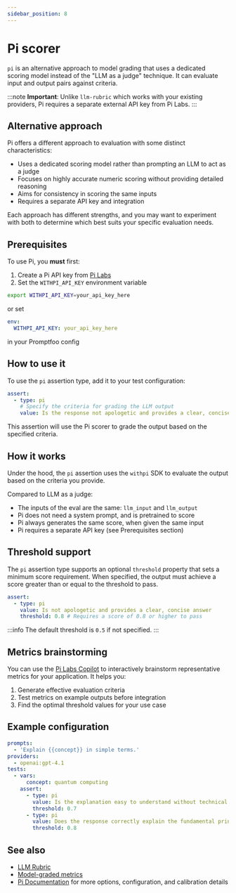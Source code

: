 ```yaml
---
sidebar_position: 8
---
```


# Pi scorer

`pi` is an alternative approach to model grading that uses a dedicated scoring model instead of the "LLM as a judge" technique. It can evaluate input and output pairs against criteria.

:::note
**Important**: Unlike `llm-rubric` which works with your existing providers, Pi requires a separate external API key from Pi Labs.
:::

## Alternative approach

Pi offers a different approach to evaluation with some distinct characteristics:

- Uses a dedicated scoring model rather than prompting an LLM to act as a judge
- Focuses on highly accurate numeric scoring without providing detailed reasoning
- Aims for consistency in scoring the same inputs
- Requires a separate API key and integration

Each approach has different strengths, and you may want to experiment with both to determine which best suits your specific evaluation needs.

## Prerequisites

To use Pi, you **must** first:

1. Create a Pi API key from [Pi Labs](https://build.withpi.ai/account/keys)
2. Set the `WITHPI_API_KEY` environment variable

```bash
export WITHPI_API_KEY=your_api_key_here
```

or set

```yaml
env:
  WITHPI_API_KEY: your_api_key_here
```

in your Promptfoo config

## How to use it

To use the `pi` assertion type, add it to your test configuration:

```yaml
assert:
  - type: pi
    # Specify the criteria for grading the LLM output
    value: Is the response not apologetic and provides a clear, concise answer?
```

This assertion will use the Pi scorer to grade the output based on the specified criteria.

## How it works

Under the hood, the `pi` assertion uses the `withpi` SDK to evaluate the output based on the criteria you provide.

Compared to LLM as a judge:

- The inputs of the eval are the same: `llm_input` and `llm_output`
- Pi does not need a system prompt, and is pretrained to score
- Pi always generates the same score, when given the same input
- Pi requires a separate API key (see Prerequisites section)

## Threshold support

The `pi` assertion type supports an optional `threshold` property that sets a minimum score requirement. When specified, the output must achieve a score greater than or equal to the threshold to pass.

```yaml
assert:
  - type: pi
    value: Is not apologetic and provides a clear, concise answer
    threshold: 0.8 # Requires a score of 0.8 or higher to pass
```

:::info
The default threshold is `0.5` if not specified.
:::

## Metrics brainstorming

You can use the [Pi Labs Copilot](https://build.withpi.ai) to interactively brainstorm representative metrics for your application. It helps you:

1. Generate effective evaluation criteria
2. Test metrics on example outputs before integration
3. Find the optimal threshold values for your use case

## Example configuration

```yaml
prompts:
  - 'Explain {{concept}} in simple terms.'
providers:
  - openai:gpt-4.1
tests:
  - vars:
      concept: quantum computing
    assert:
      - type: pi
        value: Is the explanation easy to understand without technical jargon?
        threshold: 0.7
      - type: pi
        value: Does the response correctly explain the fundamental principles?
        threshold: 0.8
```

## See also

- [LLM Rubric](/docs/configuration/expected-outputs/model-graded/llm-rubric)
- [Model-graded metrics](/docs/configuration/expected-outputs/model-graded)
- [Pi Documentation](https://docs.withpi.ai) for more options, configuration, and calibration details
